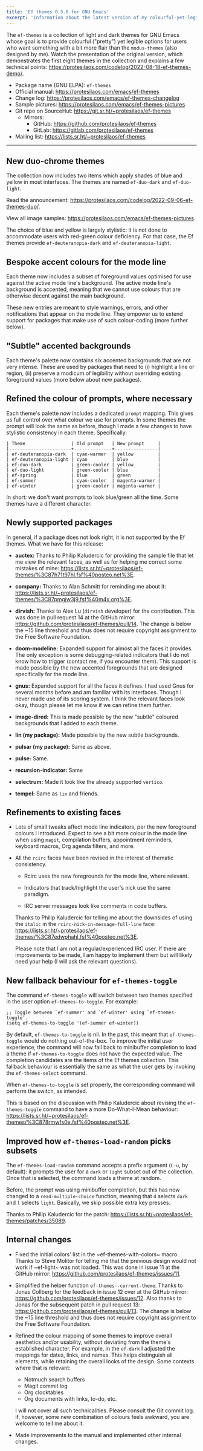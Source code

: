 ```yaml
---
title: 'Ef themes 0.5.0 for GNU Emacs'
excerpt: 'Information about the latest version of my colourful-yet-legible themes for GNU Emacs.'
---
```


The `ef-themes` is a collection of light and dark themes for GNU Emacs
whose goal is to provide colourful ("pretty") yet legible options for
users who want something with a bit more flair than the `modus-themes`
(also designed by me).  Watch the presentation of the original version,
which demonstrates the first eight themes in the collection and explains
a few technical points: <https://protesilaos.com/codelog/2022-08-18-ef-themes-demo/>.

+ Package name (GNU ELPA): `ef-themes`
+ Official manual: <https://protesilaos.com/emacs/ef-themes>
+ Change log: <https://protesilaos.com/emacs/ef-themes-changelog>
+ Sample pictures: <https://protesilaos.com/emacs/ef-themes-pictures>
+ Git repo on SourceHut: <https://git.sr.ht/~protesilaos/ef-themes>
  - Mirrors:
    + GitHub: <https://github.com/protesilaos/ef-themes>
    + GitLab: <https://gitlab.com/protesilaos/ef-themes>
+ Mailing list: <https://lists.sr.ht/~protesilaos/ef-themes>

* * *

## New duo-chrome themes

The collection now includes two items which apply shades of blue and
yellow in most interfaces.  The themes are named `ef-duo-dark` and
`ef-duo-light`.

Read the announcement:
<https://protesilaos.com/codelog/2022-09-06-ef-themes-duo/>.

View all image samples:
<https://protesilaos.com/emacs/ef-themes-pictures>.

The choice of blue and yellow is largely stylistic: it is not done to
accommodate users with red-green colour deficiency.  For that case, the
Ef themes provide `ef-deuteranopia-dark` and `ef-deuteranopia-light`.


## Bespoke accent colours for the mode line

Each theme now includes a subset of foreground values optimised for use
against the active mode line's background.  The active mode line's
background is accented, meaning that we cannot use colours that are
otherwise decent against the main background.

These new entries are meant to style warnings, errors, and other
notifications that appear on the mode line.  They empower us to extend
support for packages that make use of such colour-coding (more further
below).


## "Subtle" accented backgrounds

Each theme's palette now contains six accented backgrounds that are not
very intense.  These are used by packages that need to (i) highlight a
line or region, (ii) preserve a modicum of legibility without overriding
existing foreground values (more below about new packages).


## Refined the colour of prompts, where necessary

Each theme's palette now includes a dedicated `prompt` mapping.  This
gives us full control over what colour we use for prompts.  In some
themes the prompt will look the same as before, though I made a few
changes to have stylistic consistency in each theme.  Specifically:

```
| Theme                 | Old prompt   | New prompt     |
|-----------------------+--------------+----------------|
| ef-deuteranopia-dark  | cyan-warmer  | yellow         |
| ef-deuteranopia-light | cyan         | blue           |
| ef-duo-dark           | green-cooler | yellow         |
| ef-duo-light          | green-cooler | blue           |
| ef-spring             | blue         | green          |
| ef-summer             | cyan-cooler  | magenta-warmer |
| ef-winter             | green-cooler | magenta-warmer |
```

In short: we don't want prompts to look blue/green all the time.  Some
themes have a different character.


## Newly supported packages

In general, if a package does not look right, it is not supported by the
Ef themes.  What we have for this release:

-   **auctex:** Thanks to Philip Kaludercic for providing the sample file
    that let me view the relevant faces, as well as for helping me
    correct some mistakes of mine:
    <https://lists.sr.ht/~protesilaos/ef-themes/%3C87h71t97hl.fsf%40posteo.net%3E>.

-   **company:** Thanks to Alan Schmitt for reminding me about it:
    <https://lists.sr.ht/~protesilaos/ef-themes/%3C87pmgjw3j9.fsf%40m4x.org%3E>.

-   **dirvish:** Thanks to Alex Lu (`dirvish` developer) for the
    contribution.  This was done in pull request 14 at the GitHub mirror:
    <https://github.com/protesilaos/ef-themes/pull/14>.  The change is
    below the ~15 line threshold and thus does not require copyright
    assignment to the Free Software Foundation.

-   **doom-modeline:** Expanded support for almost all the faces it
    provides.  The only exception is some debugging-related indicators
    that I do not know how to trigger (contact me, if you encounter them).
    This support is made possible by the new accented foregrounds that are
    designed specifically for the mode line.

-   **gnus:** Expanded support for all the faces it defines.  I had used
    Gnus for several months before and am familiar with its interfaces.
    Though I never made use of its scoring system.  I think the relevant
    faces look okay, though please let me know if we can refine them
    further.

-   **image-dired:** This is made possible by the new "subtle" coloured
    backgrounds that I added to each theme.

-   **lin (my package):** Made possible by the new subtle backgrounds.

-   **pulsar (my package):** Same as above.

-   **pulse:** Same.

-   **recursion-indicator:** Same

-   **selectrum:** Made it look like the already supported `vertico`.

-   **tempel:** Same as `lin` and friends.


## Refinements to existing faces

-   Lots of small tweaks affect mode line indicators, per the new
    foreground colours I introduced.  Expect to see a bit more colour in
    the mode line when using `magit`, compilation buffers, appointment
    reminders, keyboard macros, Org agenda filters, and more.

-   All the `rcirc` faces have been revised in the interest of thematic
    consistency.

    -   Rcirc uses the new foregrounds for the mode line, where relevant.

    -   Indicators that track/highlight the user's nick use the same
        paradigm.

    -   IRC server messages look like comments in code buffers.

    Thanks to Philip Kaludercic for telling me about the downsides of
    using the `italic` in the `rcirc-nick-in-message-full-line` face:
    <https://lists.sr.ht/~protesilaos/ef-themes/%3C87edwphahl.fsf%40posteo.net%3E>.

    Please note that I am not a regular/experienced IRC user.  If there
    are improvements to be made, I am happy to implement them but will
    likely need your help (I will ask the relevant questions).


## New fallback behaviour for `ef-themes-toggle`

The command `ef-themes-toggle` will switch between two themes specified
in the user option `ef-themes-to-toggle`.  For example:

```elisp
;; Toggle between `ef-summer' and `ef-winter' using `ef-themes-toggle'.
(setq ef-themes-to-toggle '(ef-summer ef-winter))
```

By default, `ef-themes-to-toggle` is nil. In the past, this meant that
`ef-themes-toggle` would do nothing out-of-the-box.  To improve the
initial user experience, the command will now fall back to minibuffer
completion to load a theme if `ef-themes-to-toggle` does not have the
expected value.  The completion candidates are the items of the Ef
themes collection.  This fallback behaviour is essentially the same as
what the user gets by invoking the `ef-themes-select` command.

When `ef-themes-to-toggle` is set properly, the corresponding command
will perform the switch, as intended.

This is based on the discussion with Philip Kaludercic about revising
the `ef-themes-toggle` command to have a more Do-What-I-Mean behaviour:
<https://lists.sr.ht/~protesilaos/ef-themes/%3C878rmwfs0e.fsf%40posteo.net%3E>.


## Improved how `ef-themes-load-random` picks subsets

The `ef-themes-load-random` command accepts a prefix argument (`C-u`, by
default): it prompts the user for a `dark` or `light` subset out of the
collection.  Once that is selected, the command loads a theme at random.

Before, the prompt was using minibuffer completion, but this has now
changed to a `read-multiple-choice` function, meaning that `d` selects
`dark` and `l` selects `light`.  Basically, we skip possible extra key
presses.

Thanks to Philip Kaludercic for the patch:
<https://lists.sr.ht/~protesilaos/ef-themes/patches/35089>.


## Internal changes

-   Fixed the initial colors' list in the ~ef-themes-with-colors~ macro.
    Thanks to Steve Molitor for telling me that the previous design would
    not work if ~ef-light~ was not loaded.  This was done in issue 11 at
    the GitHub mirror:
    <https://github.com/protesilaos/ef-themes/issues/11>.

-   Simplified the helper function `ef-themes--current-theme`.  Thanks to
    Jonas Collberg for the feedback in issue 12 over at the GitHub mirror:
    <https://github.com/protesilaos/ef-themes/issues/12>.  Also thanks to
    Jonas for the subsequent patch in pull request 13:
    <https://github.com/protesilaos/ef-themes/pull/13>.  The change is
    below the ~15 line threshold and thus does not require copyright
    assignment to the Free Software Foundation.

-   Refined the colour mapping of some themes to improve overall
    aesthetics and/or usability, without deviating from the theme's
    established character.  For example, in the `ef-dark` I adjusted the
    mappings for dates, links, and names.  This helps distinguish all
    elements, while retaining the overall looks of the design.  Some
    contexts where that is relevant:

    -   Notmuch search buffers
    -   Magit commit log
    -   Org clocktables
    -   Org documents with links, to-do, etc.

    I will not cover all such technicalities.  Please consult the Git
    commit log.  If, however, some new combination of colours feels
    awkward, you are welcome to tell me about it.

-   Made improvements to the manual and implemented other internal
    changes.
